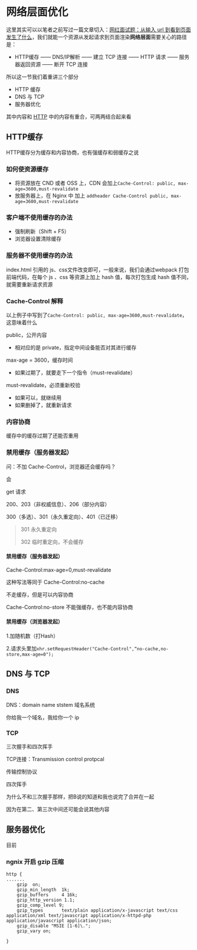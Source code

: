 # 网络层面优化

这里其实可以以笔者之前写过一篇文章切入：[网红面试题：从输入 url 到看到页面发生了什么](https://blog.azhubaby.com/2022/04/15/2022-04-15-%E4%BB%8E%E8%BE%93%E5%85%A5%20url%20%E5%88%B0%E7%9C%8B%E5%88%B0%E9%A1%B5%E9%9D%A2%E5%8F%91%E7%94%9F%E4%BA%86%E4%BB%80%E4%B9%88/)，我们就能一个资源从发起请求到页面渲染**网络层面**需要关心的路径是：

- HTTP缓存 —— DNS/IP解析 —— 建立 TCP 连接 —— HTTP 请求 —— 服务器返回资源 —— 断开 TCP 连接  

所以这一节我们着重讲三个部分

- HTTP 缓存
- DNS 与 TCP
- 服务器优化

其中内容和 [HTTP](../HTTP/) 中的内容有重合，可两两结合起来看

## HTTP缓存

HTTP缓存分为缓存和内容协商，也有强缓存和弱缓存之说

### 如何使资源缓存

- 将资源放在 CND 或者 OSS 上，CDN 会加上`Cache-Control: public, max-age=3600,must-revalidate`
- 放服务器上，在 Nginx 中 加上 `addheader Cache-Control public, max-age=3600,must-revalidate`



### 客户端不使用缓存的办法

- 强制刷新（Shift + F5）
- 浏览器设置清除缓存



### 服务器不使用缓存的办法

index.html 引用的 js、css文件改变即可，一般来说，我们会通过webpack 打包前端代码，在每个 js 、css 等资源上加上 hash 值，每次打包生成 hash 值不同，就需要重新请求资源



### Cache-Control 解释

以上例子中写到了`Cache-Control: public, max-age=3600,must-revalidate`，这意味着什么

public，公开内容

- 相对应的是 private，指定中间设备能否对其进行缓存

max-age = 3600，缓存时间

- 如果过期了，就要走下一个指令（must-revalidate）

must-revalidate，必须重新校验

- 如果可以，就继续用
- 如果删掉了，就重新请求



### 内容协商

缓存中的缓存过期了还能否重用









### 禁用缓存（服务器发起）

问：不加 Cache-Control，浏览器还会缓存吗？

会

get 请求

200、203（非权威信息）、206（部分内容）

300（多选）、301（永久重定向）、401（已迁移）

> 301 永久重定向
>
> 302 临时重定向，不会缓存



#### 禁用缓存（服务器发起）

Cache-Control:max-age=0,must-revalidate

这种写法等同于 Cache-Control:no-cache

不走缓存，但是可以内容协商

Cache-Control:no-store 不能强缓存，也不能内容协商



#### 禁用缓存（浏览器发起）

1.加随机数（打Hash）

2.请求头里加`xhr.setRequestHeader("Cache-Control",“no-cache,no-store,max-age=0");`





## DNS 与 TCP

### DNS

DNS：domain name ststem 域名系统

你给我一个域名，我给你一个 ip



### TCP

三次握手和四次挥手

TCP连接：Transmission control protpcal

传输控制协议



四次挥手

为什么不和三次握手那样，把B说的知道和我也说完了合并在一起

因为在第二、第三次中间还可能会说其他内容











## 服务器优化

目前

### ngnix 开启 gzip 压缩

```nginx
http {
.......
    gzip  on;
    gzip_min_length  1k;
    gzip_buffers     4 16k;
    gzip_http_version 1.1;
    gzip_comp_level 9;
    gzip_types       text/plain application/x-javascript text/css application/xml text/javascript application/x-httpd-php application/javascript application/json;
    gzip_disable "MSIE [1-6]\.";
    gzip_vary on;
 
}
```



### 







